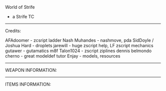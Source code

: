 World of Strife

- a Strife TC

-------------------------------------------
Credits:

AFAdoomer - zcsript ladder
Nash Muhandes - nashmove, pda
SidDoyle / Joshua Hard - droplets
jarewill - huge zscript help, LF zscript mechanics
gutawer - gutamatics
m8f
Talon1024 - zscript ziplines
dennis belmondo
cherno - great modeldef tutor
Enjay - models, resources


-------------------------------------------

WEAPON INFORMATION:

-------------------------------------------
ITEMS INFORMATION:


